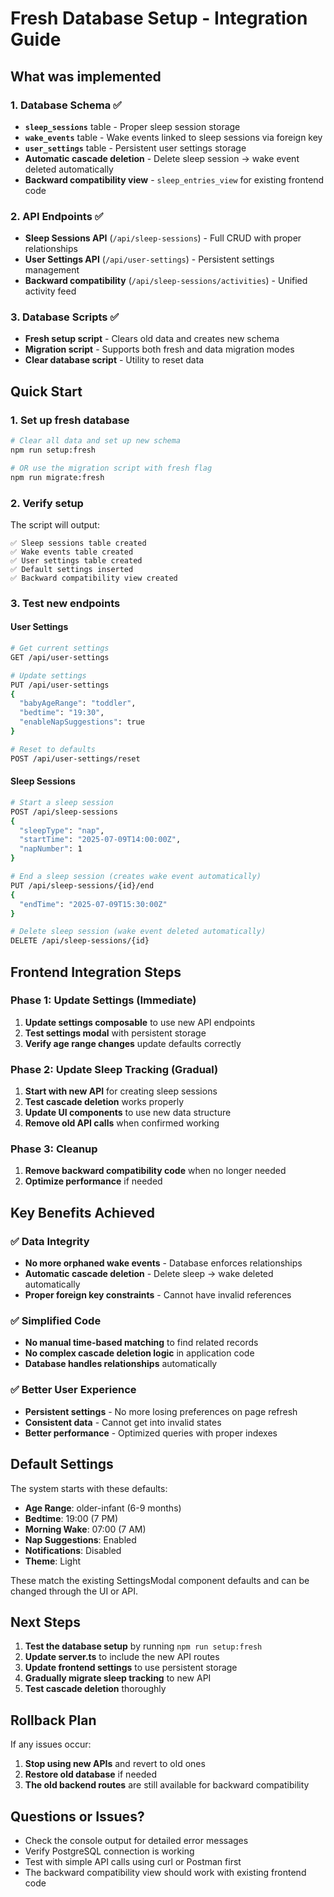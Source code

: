 # Fresh Database Setup - Integration Guide

## What was implemented

### 1. Database Schema ✅

- **`sleep_sessions`** table - Proper sleep session storage
- **`wake_events`** table - Wake events linked to sleep sessions via foreign key
- **`user_settings`** table - Persistent user settings storage
- **Automatic cascade deletion** - Delete sleep session → wake event deleted automatically
- **Backward compatibility view** - `sleep_entries_view` for existing frontend code

### 2. API Endpoints ✅

- **Sleep Sessions API** (`/api/sleep-sessions`) - Full CRUD with proper relationships
- **User Settings API** (`/api/user-settings`) - Persistent settings management
- **Backward compatibility** (`/api/sleep-sessions/activities`) - Unified activity feed

### 3. Database Scripts ✅

- **Fresh setup script** - Clears old data and creates new schema
- **Migration script** - Supports both fresh and data migration modes
- **Clear database script** - Utility to reset data

## Quick Start

### 1. Set up fresh database

```bash
# Clear all data and set up new schema
npm run setup:fresh

# OR use the migration script with fresh flag
npm run migrate:fresh
```

### 2. Verify setup

The script will output:

```
✅ Sleep sessions table created
✅ Wake events table created
✅ User settings table created
✅ Default settings inserted
✅ Backward compatibility view created
```

### 3. Test new endpoints

#### User Settings

```bash
# Get current settings
GET /api/user-settings

# Update settings
PUT /api/user-settings
{
  "babyAgeRange": "toddler",
  "bedtime": "19:30",
  "enableNapSuggestions": true
}

# Reset to defaults
POST /api/user-settings/reset
```

#### Sleep Sessions

```bash
# Start a sleep session
POST /api/sleep-sessions
{
  "sleepType": "nap",
  "startTime": "2025-07-09T14:00:00Z",
  "napNumber": 1
}

# End a sleep session (creates wake event automatically)
PUT /api/sleep-sessions/{id}/end
{
  "endTime": "2025-07-09T15:30:00Z"
}

# Delete sleep session (wake event deleted automatically)
DELETE /api/sleep-sessions/{id}
```

## Frontend Integration Steps

### Phase 1: Update Settings (Immediate)

1. **Update settings composable** to use new API endpoints
2. **Test settings modal** with persistent storage
3. **Verify age range changes** update defaults correctly

### Phase 2: Update Sleep Tracking (Gradual)

1. **Start with new API** for creating sleep sessions
2. **Test cascade deletion** works properly
3. **Update UI components** to use new data structure
4. **Remove old API calls** when confirmed working

### Phase 3: Cleanup

1. **Remove backward compatibility code** when no longer needed
2. **Optimize performance** if needed

## Key Benefits Achieved

### ✅ Data Integrity

- **No more orphaned wake events** - Database enforces relationships
- **Automatic cascade deletion** - Delete sleep → wake deleted automatically
- **Proper foreign key constraints** - Cannot have invalid references

### ✅ Simplified Code

- **No manual time-based matching** to find related records
- **No complex cascade deletion logic** in application code
- **Database handles relationships** automatically

### ✅ Better User Experience

- **Persistent settings** - No more losing preferences on page refresh
- **Consistent data** - Cannot get into invalid states
- **Better performance** - Optimized queries with proper indexes

## Default Settings

The system starts with these defaults:

- **Age Range**: older-infant (6-9 months)
- **Bedtime**: 19:00 (7 PM)
- **Morning Wake**: 07:00 (7 AM)
- **Nap Suggestions**: Enabled
- **Notifications**: Disabled
- **Theme**: Light

These match the existing SettingsModal component defaults and can be changed through the UI or API.

## Next Steps

1. **Test the database setup** by running `npm run setup:fresh`
2. **Update server.ts** to include the new API routes
3. **Update frontend settings** to use persistent storage
4. **Gradually migrate sleep tracking** to new API
5. **Test cascade deletion** thoroughly

## Rollback Plan

If any issues occur:

1. **Stop using new APIs** and revert to old ones
2. **Restore old database** if needed
3. **The old backend routes** are still available for backward compatibility

## Questions or Issues?

- Check the console output for detailed error messages
- Verify PostgreSQL connection is working
- Test with simple API calls using curl or Postman first
- The backward compatibility view should work with existing frontend code
